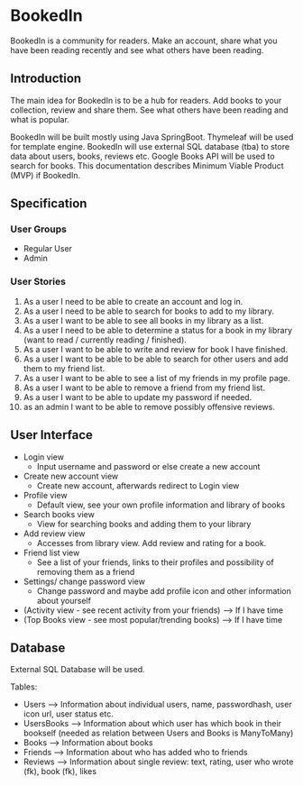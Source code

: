 # BookedIn
BookedIn is a community for readers. Make an account, share what you have been reading recently and see what others have been reading.

## Introduction
The main idea for BookedIn is to be a hub for readers. Add books to your collection, review and share them. See what others have been reading and what is popular.

BookedIn will be built mostly using Java SpringBoot. Thymeleaf will be used for template engine. BookedIn will use external SQL database (tba) to store data about users, books, reviews etc. Google Books API will be used to search for books. This documentation describes Minimum Viable Product (MVP) if BookedIn.

## Specification

### User Groups
- Regular User
- Admin

### User Stories

1. As a user I need to be able to create an account and log in.
2. As a user I need to be able to search for books to add to my library.
3. As a user I want to be able to see all books in my library as a list.
4. As a user I need to be able to determine a status for a book in my library (want to read / currently reading / finished).
5. As a user I want to be able to write and review for book I have finished.
6. As a user I want to be able to be able to search for other users and add them to my friend list.
7. As a user I want to be able to see a list of my friends in my profile page.
8. As a user I want to be able to remove a friend from my friend list.
9. As a user I want to be able to update my password if needed.
10. as an admin I want to be able to remove possibly offensive reviews.

## User Interface
- Login view
  - Input username and password or else create a new account
- Create new account view
  - Create new account, afterwards redirect to Login view
- Profile view
  - Default view, see your own profile information and library of books
- Search books view
  - View for searching books and adding them to your library
- Add review view
  - Accesses from library view. Add review and rating for a book.
- Friend list view
  - See a list of your friends, links to their profiles and possibility of removing them as a friend
- Settings/ change password view
  - Change password and maybe add profile icon and other information about yourself
- (Activity view - see recent activity from your friends) --> If I have time
- (Top Books view - see most popular/trending books) --> If I have time

## Database
External SQL Database will be used.

Tables:
- Users --> Information about individual users, name, passwordhash, user icon url, user status etc.
- UsersBooks --> Information about which user has which book in their bookself (needed as relation between Users and Books is ManyToMany)
- Books --> Information about books
- Friends --> Information about who has added who to friends
- Reviews --> Information about single review: text, rating, user who wrote (fk), book (fk), likes

